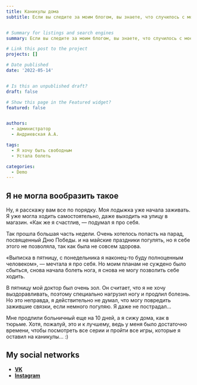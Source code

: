 ```yaml
---
title: Каникулы дома
subtitle: Если вы следите за моим блогом, вы знаете, что случилось с моей ногой на прошлой неделе. Спойлер, ничего не изменилось.


# Summary for listings and search engines
summary: Если вы следите за моим блогом, вы знаете, что случилось с моей ногой на прошлой неделе. Спойлер, ничего не изменилось.

# Link this post to the project
projects: []

# Date published
date: '2022-05-14'


# Is this an unpublished draft?
draft: false

# Show this page in the Featured widget?
featured: false


authors:
  - администратор
  - Андриевская А.А.

tags:
  - Я хочу быть свободным
  - Устала болеть

categories:
  - Demo
---
```


## Я не могла вообразить такое

Ну, я расскажу вам все по порядку.
Моя лодыжка уже начала заживать. Я уже могла ходить самостоятельно, даже выходить на улицу в магазин. «Как же я счастлив, — подумал я про себя.

Так прошла большая часть недели. Очень хотелось попасть на парад, посвященный Дню Победы. и на майские праздники погулять, но я себе этого не позволяла, так как была не совсем здорова.

«Выписка в пятницу, с понедельника я наконец-то буду полноценным человеком», — мечтала я про себя. Но моим планам не суждено было сбыться, снова начала болеть нога, я снова не могу позволить себе ходить.

В пятницу мой доктор был очень зол. Он считает, что я не хочу выздоравливать, поэтому специально нагрузил ногу и продлил болезнь. Но это неправда, я действительно не думал, что могу повредить зажившие связки, если немного погуляю. Я даже не пострадал...

Мне продлили больничный еще на 10 дней, а я сижу дома, как в тюрьме. Хотя, пожалуй, это и к лучшему, ведь у меня было достаточно времени, чтобы посмотреть все серии и пройти все игры, которые я оставил на каникулы... :)



## My social networks

- [**VK**](https://vk.com/grandryce)
- [**Instagram**](grandryce_an)


